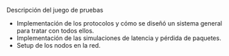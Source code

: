 
Descripción del juego de pruebas
- Implementación de los protocolos y cómo se diseñó un sistema general para tratar con todos ellos.
- Implementación de las simulaciones de latencia y pérdida de paquetes.
- Setup de los nodos en la red.
